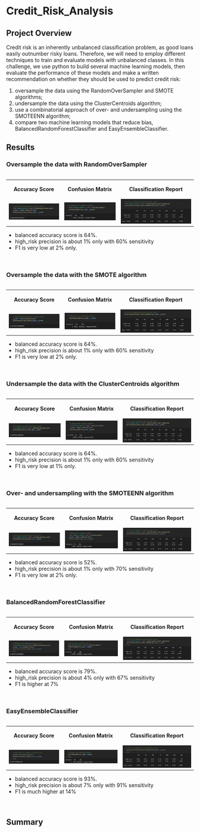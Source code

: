 # Credit_Risk_Analysis

## Project Overview

Credit risk is an inherently unbalanced classification problem, as good loans easily outnumber risky loans. Therefore, we will need to employ different techniques to train and evaluate models with unbalanced classes. In this challenge, we use python to build several machine learning models, then evaluate the performance of these models and make a written recommendation on whether they should be used to predict credit risk:

1. oversample the data using the RandomOverSampler and SMOTE algorithms;
2. undersample the data using the ClusterCentroids algorithm;
3. use a combinatorial approach of over- and undersampling using the SMOTEENN algorithm;
4. compare two machine learning models that reduce bias, BalancedRandomForestClassifier and EasyEnsembleClassifier.


## Results

### Oversample the data with RandomOverSampler

<table align="left">
  <tr height=50px>
    <th>Accuracy Score</th>
    <th>Confusion Matrix</th>
    <th>Classification Report</th>
  </tr>
  <tr>
    <td> <img src='Resources/Oversampling_AccScore.png'>
    <td> <img src='Resources/Oversampling_ConfMatrix.png'>
    <td> <img src='Resources/Oversampling_ClassReport.png'>
  </tr>
</table>
<br> 
  
- balanced accuracy score is 64%.
- high_risk precision is about 1% only with 60% sensitivity
- F1 is very low at 2% only.
<br clear="left"/>

### Oversample the data with the SMOTE algorithm

<table align="left">
  <tr height=50px>
    <th>Accuracy Score</th>
    <th>Confusion Matrix</th>
    <th>Classification Report</th>
  </tr>
  <tr>
    <td> <img src='Resources/SMOTE_AccScore.png'>
    <td> <img src='Resources/SMOTE_ConfMatrix.png'>
    <td> <img src='Resources/SMOTE_ClassReport.png'>
  </tr>
</table>
<br> 

- balanced accuracy score is 64%.
- high_risk precision is about 1% only with 60% sensitivity
- F1 is very low at 2% only.
<br clear="left"/>

### Undersample the data with the ClusterCentroids algorithm

<table align="left">
  <tr height=50px>
    <th>Accuracy Score</th>
    <th>Confusion Matrix</th>
    <th>Classification Report</th>
  </tr>
  <tr>
    <td> <img src='Resources/Undersampling_AccScore.png'>
    <td> <img src='Resources/Undersampling_ConfMatrix.png'>
    <td> <img src='Resources/Undersampling_ClassReport.png'>
  </tr>
</table>
<br> 

- balanced accuracy score is 64%.
- high_risk precision is about 1% only with 60% sensitivity
- F1 is very low at 1% only.
<br clear="left"/>

### Over- and undersampling with the SMOTEENN algorithm

<table align="left">
  <tr height=50px>
    <th>Accuracy Score</th>
    <th>Confusion Matrix</th>
    <th>Classification Report</th>
  </tr>
  <tr>
    <td> <img src='Resources/SMOTEENN_AccScore.png'>
    <td> <img src='Resources/SMOTEENN_ConfMatrix.png'>
    <td> <img src='Resources/SMOTEENN_ClassReport.png'>
  </tr>
</table>
<br> 

- balanced accuracy score is 52%.
- high_risk precision is about 1% only with 70% sensitivity
- F1 is very low at 2% only.
<br clear="left"/>

### BalancedRandomForestClassifier

<table align="left">
  <tr height=50px>
    <th>Accuracy Score</th>
    <th>Confusion Matrix</th>
    <th>Classification Report</th>
  </tr>
  <tr>
    <td> <img src='Resources/BRFC_AccScore.png'>
    <td> <img src='Resources/BRFC_ConfMatrix.png'>
    <td> <img src='Resources/BRFC_ClassReport.png'>
  </tr>
</table>
<br> 

- balanced accuracy score is 79%.
- high_risk precision is about 4% only with 67% sensitivity
- F1 is higher at 7%
<br clear="left"/>

### EasyEnsembleClassifier

<table align="left">
  <tr height=50px>
    <th>Accuracy Score</th>
    <th>Confusion Matrix</th>
    <th>Classification Report</th>
  </tr>
  <tr>
    <td> <img src='Resources/EEC_AccScore.png'>
    <td> <img src='Resources/EEC_ConfMatrix.png'>
    <td> <img src='Resources/EEC_ClassReport.png'>
  </tr>
</table>
<br> 

- balanced accuracy score is 93%.
- high_risk precision is about 7% only with 91% sensitivity
- F1 is much higher at 14%
<br clear="left"/>

## Summary

